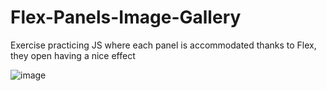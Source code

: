 # Flex-Panels-Image-Gallery

Exercise practicing JS where each panel is accommodated thanks to Flex, they open having a nice effect 

![image](https://user-images.githubusercontent.com/108294869/189361649-74d8e497-9d44-44d4-864f-734979690539.png)

